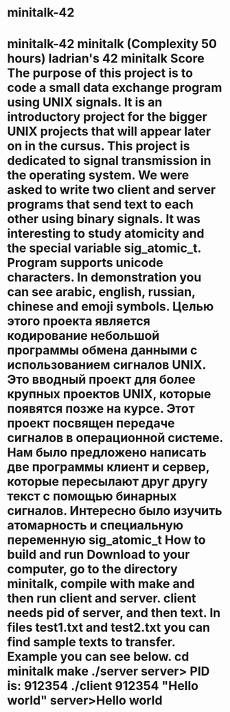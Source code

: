 # minitalk-42
# minitalk-42  minitalk (Complexity 50 hours) ladrian's 42 minitalk Score  The purpose of this project is to code a small data exchange program using UNIX signals. It is an introductory project for the bigger UNIX projects that will appear later on in the cursus. This project is dedicated to signal transmission in the operating system. We were asked to write two client and server programs that send text to each other using binary signals. It was interesting to study atomicity and the special variable sig_atomic_t. Program supports unicode characters. In demonstration you can see arabic, english, russian, chinese and emoji symbols.   Целью этого проекта является кодирование небольшой программы обмена данными с использованием сигналов UNIX. Это вводный проект для более крупных проектов UNIX, которые появятся позже на курсе. Этот проект посвящен передаче сигналов в операционной системе. Нам было предложено написать две программы клиент и сервер, которые пересылают друг другу текст с помощью бинарных сигналов. Интересно было изучить атомарность и специальную переменную sig_atomic_t  How to build and run Download to your computer, go to the directory minitalk, compile with make and then run client and server. client needs pid of server, and then text. In files test1.txt and test2.txt you can find sample texts to transfer. Example you can see below.  cd minitalk make ./server server> PID is: 912354 ./client 912354 "Hello world" server>Hello world
